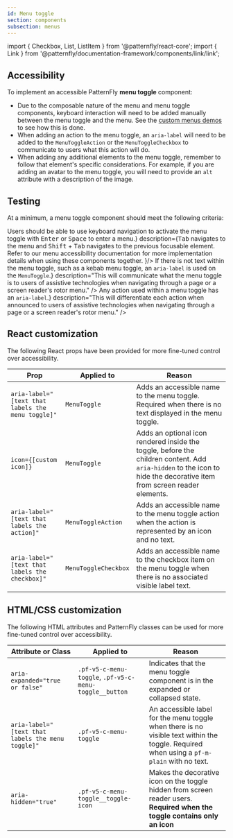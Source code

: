 ```yaml
---
id: Menu toggle
section: components
subsection: menus
---
```


import { Checkbox, List, ListItem } from '@patternfly/react-core';
import { Link } from '@patternfly/documentation-framework/components/link/link';

## Accessibility

To implement an accessible PatternFly **menu toggle** component:
- Due to the composable nature of the menu and menu toggle components, keyboard interaction will need to be added manually between the menu toggle and the menu. See the [custom menus demos](/components/menus/custom-menus) to see how this is done.
- When adding an action to the menu toggle, an `aria-label` will need to be added to the `MenuToggleAction` or the `MenuToggleCheckbox` to communicate to users what this action will do.
- When adding any additional elements to the menu toggle, remember to follow that element's specific considerations. For example, if you are adding an avatar to the menu toggle, you will need to provide an `alt` attribute with a description of the image.


## Testing

At a minimum, a menu toggle component should meet the following criteria:

<List isPlain>
  <ListItem>
    <Checkbox id="menutoggle-a11y-checkbox-1" label={<span>Users should be able to use keyboard navigation to activate the menu toggle with <kbd>Enter</kbd> or <kbd>Space</kbd> to enter a menu.</span>} description={<span><kbd>Tab</kbd> navigates to the menu and <kbd>Shift</kbd> + <kbd>Tab</kbd> navigates to the previous focusable element. Refer to our <Link href="/components/menu/accessibility">menu accessibility documentation</Link> for more implementation details when using these components together. </span>}/>
  </ListItem>
  <ListItem>
    <Checkbox id="menutoggle-a11y-checkbox-2" label={<span>If there is not text within the menu toggle, such as a kebab menu toggle, an <code className="ws-code">aria-label</code> is used on the <code className="ws-code">MenuToggle</code>.</span>} description="This will communicate what the menu toggle is to users of assistive technologies when navigating through a page or a screen reader's rotor menu." />
  </ListItem>
  <ListItem>
    <Checkbox id="menutoggle-a11y-checkbox-3" label={<span>Any action used within a menu toggle has an <code className="ws-code">aria-label</code>.</span>} description="This will differentiate each action when announced to users of assistive technologies when navigating through a page or a screen reader's rotor menu." />
  </ListItem>
</List>


## React customization

The following React props have been provided for more fine-tuned control over accessibility.

| Prop | Applied to | Reason | 
|---|---|---|
| `aria-label="[text that labels the menu toggle]"` | `MenuToggle` | Adds an accessible name to the menu toggle. Required when there is no text displayed in the menu toggle. |
| `icon={[custom icon]}` | `MenuToggle` | Adds an optional icon rendered inside the toggle, before the children content. Add `aria-hidden` to the icon to hide the decorative item from screen reader elements. |
| `aria-label="[text that labels the action]"` | `MenuToggleAction` | Adds an accessible name to the menu toggle action when the action is represented by an icon and no text. |
| `aria-label="[text that labels the checkbox]"` | `MenuToggleCheckbox` | Adds an accessible name to the checkbox item on the menu toggle when there is no associated visible label text. |



## HTML/CSS customization

The following HTML attributes and PatternFly classes can be used for more fine-tuned control over accessibility.

| Attribute or Class | Applied to | Reason |
| -- | -- | -- |
| `aria-expanded="true or false"` | `.pf-v5-c-menu-toggle`, `.pf-v5-c-menu-toggle__button` | Indicates that the menu toggle component is in the expanded or collapsed state. |
| `aria-label="[text that labels the menu toggle]"` | `.pf-v5-c-menu-toggle` | An accessible label for the menu toggle when there is no visible text within the toggle. Required when using a `pf-m-plain` with no text. |
| `aria-hidden="true"` | `.pf-v5-c-menu-toggle__toggle-icon` | Makes the decorative icon on the toggle hidden from screen reader users. **Required when the toggle contains only an icon**| 